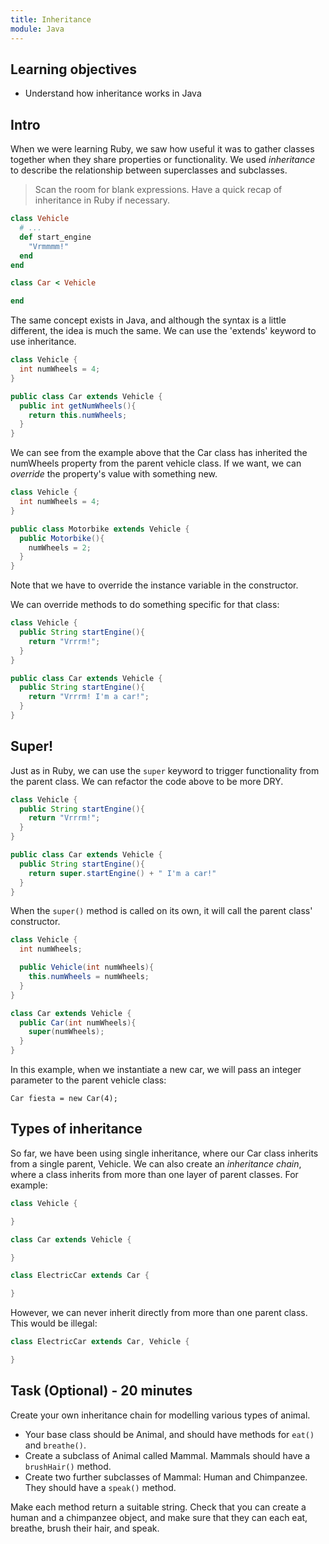 ```yaml
---
title: Inheritance
module: Java
---
```


## Learning objectives

* Understand how inheritance works in Java

## Intro

When we were learning Ruby, we saw how useful it was to gather classes together when they share properties or functionality. We used _inheritance_ to describe the relationship between superclasses and subclasses.

> Scan the room for blank expressions. Have a quick recap of inheritance in Ruby if necessary.

```ruby
class Vehicle
  # ...
  def start_engine
    "Vrmmmm!"
  end
end

class Car < Vehicle

end
```

The same concept exists in Java, and although the syntax is a little different, the idea is much the same. We can use the 'extends' keyword to use inheritance.

```java
class Vehicle {
  int numWheels = 4;
}

public class Car extends Vehicle {
  public int getNumWheels(){
    return this.numWheels;
  }
}
```

We can see from the example above that the Car class has inherited the numWheels property from the parent vehicle class. If we want, we can _override_ the property's value with something new.

```java
class Vehicle {
  int numWheels = 4;
}

public class Motorbike extends Vehicle {
  public Motorbike(){
    numWheels = 2;
  }
}
```

Note that we have to override the instance variable in the constructor.

We can override methods to do something specific for that class:

```java
class Vehicle {
  public String startEngine(){
    return "Vrrrm!";
  }
}

public class Car extends Vehicle {
  public String startEngine(){
    return "Vrrrm! I'm a car!";
  }
}
```

## Super!

Just as in Ruby, we can use the `super` keyword to trigger functionality from the parent class. We can refactor the code above to be more DRY.

```java
class Vehicle {
  public String startEngine(){
    return "Vrrrm!";
  }
}

public class Car extends Vehicle {
  public String startEngine(){
    return super.startEngine() + " I'm a car!"
  }
}
```

When the `super()` method is called on its own, it will call the parent class' constructor.

```java
class Vehicle {
  int numWheels;

  public Vehicle(int numWheels){
    this.numWheels = numWheels;
  }
}

class Car extends Vehicle {
  public Car(int numWheels){
    super(numWheels);
  }
}
```

In this example, when we instantiate a new car, we will pass an integer parameter to the parent vehicle class:

`Car fiesta = new Car(4);`

## Types of inheritance

So far, we have been using single inheritance, where our Car class inherits from a single parent, Vehicle. We can also create an _inheritance chain_, where a class inherits from more than one layer of parent classes. For example:

```java
class Vehicle {

}

class Car extends Vehicle {

}

class ElectricCar extends Car {

}
```

However, we can never inherit directly from more than one parent class. This would be illegal:

```java
class ElectricCar extends Car, Vehicle {

}
```

## Task (Optional) - 20 minutes

Create your own inheritance chain for modelling various types of animal.

* Your base class should be Animal, and should have methods for `eat()` and `breathe()`.
* Create a subclass of Animal called Mammal. Mammals should have a `brushHair()` method.
* Create two further subclasses of Mammal: Human and Chimpanzee. They should have a `speak()` method.

Make each method return a suitable string. Check that you can create a human and a chimpanzee object, and make sure that they can each eat, breathe, brush their hair, and speak.

